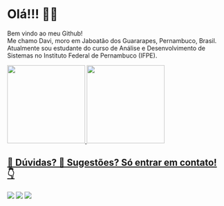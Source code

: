 
<div>
  <h1>Olá!!! 🙋‍♂️ </h1>
  <P>Bem vindo ao meu Github! <br> Me chamo Davi, moro em Jaboatão dos Guararapes, Pernambuco, Brasil. <br>
    Atualmente sou estudante do curso de Análise e Desenvolvimento de Sistemas no Instituto Federal de Pernambuco (IFPE).
</div>

<div>
<a href="https://github.com/Davi-Lv/">
<img height="180em" src="https://github-readme-stats.vercel.app/api/top-langs/?username=Davi-LV&layout=compact&langs_count=7&theme=dark"/>
<img height="180em" src="https://github-readme-stats.vercel.app/api?username=Davi-LV&show_icons=true&theme=dark&include_all_commits=true&count_private=true"/>
</div>
  
<div> 
  <h2> 🤔 Dúvidas? 🤯 Sugestões? Só entrar em contato! 👇 </h2>
  <a href="https://www.linkedin.com/in/davi-mordonho-277948236"><img id="linkedIn" align="center" max-width=100%  src="https://img.shields.io/badge/LinkedIn-0077B5?style=for-the-badge&logo=linkedin&logoColor=white"></a>
  <a href="mailto:josedavimordonhoguimaraes@gmail.com"><img id="gmail" align="center" max-width=100%  src="https://img.shields.io/badge/Gmail-D14836?style=for-the-badge&logo=gmail&logoColor=white"></a>
    <a href="https://www.instagram.com/davii_lv/"><img id="instagram" align="center" max-width=100%  src="https://img.shields.io/badge/Instagram-E4405F?style=for-the-badge&logo=instagram&logoColor=white"></a>
</div>

<!--
**Davi-Lv/Davi-lv** is a ✨ _special_ ✨ repository because its `README.md` (this file) appears on your GitHub profile.

Here are some ideas to get you started:

- 🔭 I’m currently working on ...
- 🌱 I’m currently learning ...
- 👯 I’m looking to collaborate on ...
- 🤔 I’m looking for help with ...
- 💬 Ask me about ...
- 📫 How to reach me: ...
- 😄 Pronouns: ...
- ⚡ Fun fact: ...
-->
